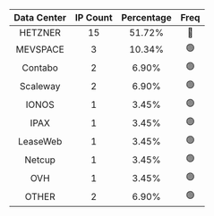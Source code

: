 | Data Center | IP Count | Percentage | Freq |
|:------------:|:--------:|:-----------:|:-----:|
| HETZNER | 15 | 51.72% | 🔴 |
| MEVSPACE | 3 | 10.34% | 🟢 |
| Contabo | 2 | 6.90% | 🟢 |
| Scaleway | 2 | 6.90% | 🟢 |
| IONOS | 1 | 3.45% | 🟢 |
| IPAX | 1 | 3.45% | 🟢 |
| LeaseWeb | 1 | 3.45% | 🟢 |
| Netcup | 1 | 3.45% | 🟢 |
| OVH | 1 | 3.45% | 🟢 |
| OTHER | 2 | 6.90% | 🟢 |